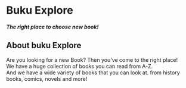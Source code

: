 # Buku Explore
***The right place to choose new book!***

## About buku Explore
Are you looking for a new Book? Then you've come to the right place!<br>
We have a huge collection of books you can read from A-Z.<br>
And we have a wide variety of books that you can look at. from history books, comics, novels and more!
